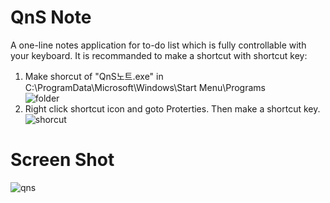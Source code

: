 # QnS Note
A one-line notes application for to-do list which is fully controllable with your keyboard.
It is recommanded to make a shortcut with shortcut key:
1. Make shorcut of "QnS노트.exe" in C:\ProgramData\Microsoft\Windows\Start Menu\Programs  
![folder](https://user-images.githubusercontent.com/14046775/39620557-8a633bcc-4fc6-11e8-88fb-97421e3dd9fe.png)  
1. Right click shortcut icon and goto Proterties. Then make a shortcut key.  
![shorcut](https://user-images.githubusercontent.com/14046775/39620807-5d4e31ae-4fc7-11e8-8d3b-a272a3709ea4.png)  
# Screen Shot
![qns](https://user-images.githubusercontent.com/14046775/39620124-1523a4ba-4fc5-11e8-8a86-d423e98b0f25.jpg)  
